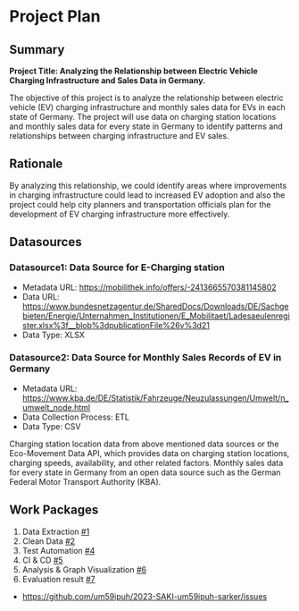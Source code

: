 # Project Plan

## Summary

<!-- Describe your data science project in max. 5 sentences. -->
**Project Title: Analyzing the Relationship between Electric Vehicle Charging Infrastructure and Sales Data in Germany.**

The objective of this project is to analyze the relationship between electric vehicle (EV) charging infrastructure and monthly sales data for EVs in each state of Germany. The project will use data on charging station locations and monthly sales data for every state in Germany to identify patterns and relationships between charging infrastructure and EV sales.

## Rationale

<!-- Outline the impact of the analysis, e.g. which pains it solves. -->
By analyzing this relationship, we could identify areas where improvements in charging infrastructure could lead to increased EV adoption and also the project could help city planners and transportation officials plan for the development of EV charging infrastructure more effectively.


## Datasources

<!-- Describe each datasources you plan to use in a section. Use the prefic "DatasourceX" where X is the id of the datasource. -->

### Datasource1: Data Source for E-Charging station
* Metadata URL: https://mobilithek.info/offers/-2413665570381145802
* Data URL: https://www.bundesnetzagentur.de/SharedDocs/Downloads/DE/Sachgebieten/Energie/Unternahmen_Institutionen/E_Mobilitaet/Ladesaeulenregister.xlsx%3f__blob%3dpublicationFile%26v%3d21
* Data Type: XLSX

### Datasource2: Data Source for Monthly Sales Records of EV in Germany
* Metadata URL: https://www.kba.de/DE/Statistik/Fahrzeuge/Neuzulassungen/Umwelt/n_umwelt_node.html
* Data Collection Process: ETL
* Data Type: CSV

Charging station location data from above mentioned data sources or the Eco-Movement Data API, which provides data on charging station locations, charging speeds, availability, and other related factors. Monthly sales data for every state in Germany from an open data source such as the German Federal Motor Transport Authority (KBA).

## Work Packages

<!-- List of work packages ordered sequentially, each pointing to an issue with more details. -->

1. Data Extraction [#1](https://github.com/um59ipuh/2023-SAKI-um59ipuh-sarker/issues/1)
2. Clean Data [#2](https://github.com/um59ipuh/2023-SAKI-um59ipuh-sarker/issues/2)
3. Test Automation [#4](https://github.com/um59ipuh/2023-SAKI-um59ipuh-sarker/issues/4)
4. CI & CD [#5](https://github.com/um59ipuh/2023-SAKI-um59ipuh-sarker/issues/5)
5. Analysis & Graph Visualization [#6](https://github.com/um59ipuh/2023-SAKI-um59ipuh-sarker/issues/6)
6. Evaluation result [#7](https://github.com/um59ipuh/2023-SAKI-um59ipuh-sarker/issues/7)

* https://github.com/um59ipuh/2023-SAKI-um59ipuh-sarker/issues

